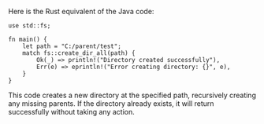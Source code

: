  Here is the Rust equivalent of the Java code:
```
use std::fs;

fn main() {
    let path = "C:/parent/test";
    match fs::create_dir_all(path) {
        Ok(_) => println!("Directory created successfully"),
        Err(e) => eprintln!("Error creating directory: {}", e),
    }
}
```
This code creates a new directory at the specified path, recursively creating any missing parents. If the directory already exists, it will return successfully without taking any action.
